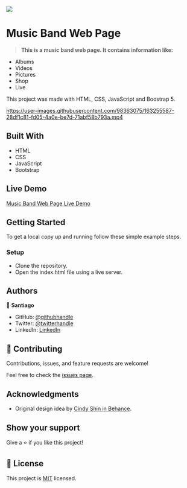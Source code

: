 ![](https://img.shields.io/badge/Microverse-blueviolet)

# Music Band Web Page

> **This is a music band web page. It contains information like:**

- Albums
- Videos
- Pictures
- Shop
- Live

This project was made with HTML, CSS, JavaScript and Boostrap 5.


https://user-images.githubusercontent.com/98363075/163255587-28df1c81-fd05-4a0e-be7d-71abf58b793a.mp4



## Built With

- HTML
- CSS
- JavaScript
- Bootstrap

## Live Demo

[Music Band Web Page Live Demo](https://santiago220991.github.io/Music-Band-Web-Page/)

## Getting Started

To get a local copy up and running follow these simple example steps.


### Setup

- Clone the repository.
- Open the index.html file using a live server.


## Authors

👤 **Santiago**

- GitHub: [@githubhandle](https://github.com/Santiago220991) 
- Twitter: [@twitterhandle](https://twitter.com/SanCardenas10)
- LinkedIn: [LinkedIn](https://www.linkedin.com/in/santiago-cárdenas-671043160/)


## 🤝 Contributing

Contributions, issues, and feature requests are welcome!

Feel free to check the [issues page](https://github.com/Santiago220991/Music-Band-Web-Page/issues).

## Acknowledgments

- Original design idea by [Cindy Shin in Behance](https://www.behance.net/adagio07).

## Show your support

Give a ⭐️ if you like this project!

## 📝 License

This project is [MIT](./MIT.md) licensed.
